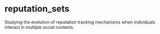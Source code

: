# reputation_sets
Studying the evolution of reputation tracking mechanisms when individuals interact in multiple social contexts.
